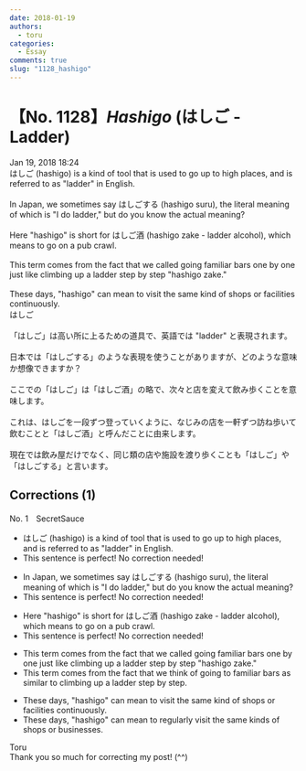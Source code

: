 ```yaml
---
date: 2018-01-19
authors:
  - toru
categories:
  - Essay
comments: true
slug: "1128_hashigo"
---
```


# 【No. 1128】<strong><em>Hashigo</em></strong> (はしご - Ladder)
<div class="date">Jan 19, 2018 18:24</div>
<div id="post"><div id="body_show_ori">
はしご (hashigo) is a kind of tool that is used to go up to high places, and is referred to as "ladder" in English.<br/><br/>In Japan, we sometimes say はしごする (hashigo suru), the literal meaning of which is "I do ladder," but do you know the actual meaning?<br/><br/>Here "hashigo" is short for はしご酒 (hashigo zake - ladder alcohol), which means to go on a pub crawl.<br/><br/>This term comes from the fact that we called going familiar bars one by one just like climbing up a ladder step by step "hashigo zake."<br/><br/>These days, "hashigo" can mean to visit the same kind of shops or facilities continuously.
</div></div>

<!-- more -->

<div id="post_ja"><div id="body_show_mo">
はしご<br/><br/>「はしご」は高い所に上るための道具で、英語では "ladder" と表現されます。<br/><br/>日本では「はしごする」のような表現を使うことがありますが、どのような意味か想像できますか？<br/><br/>ここでの「はしご」は「はしご酒」の略で、次々と店を変えて飲み歩くことを意味します。<br/><br/>これは、はしごを一段ずつ登っていくように、なじみの店を一軒ずつ訪ね歩いて飲むことと「はしご酒」と呼んだことに由来します。<br/><br/>現在では飲み屋だけでなく、同じ類の店や施設を渡り歩くことも「はしご」や「はしごする」と言います。
</div></div>

## Corrections (1)
<div id="block"><div class="first_name"> No. 1　<span class="just_name">SecretSauce</span></div><div id="block2">
<ul class="correction_field">
<li class="incorrect">はしご (hashigo) is a kind of tool that is used to go up to high places, and is referred to as "ladder" in English.</li>
<li class="corrected perfect">This sentence is perfect! No correction needed!</li>
</ul>
<ul class="correction_field">
<li class="incorrect">In Japan, we sometimes say はしごする (hashigo suru), the literal meaning of which is "I do ladder," but do you know the actual meaning?</li>
<li class="corrected perfect">This sentence is perfect! No correction needed!</li>
</ul>
<ul class="correction_field">
<li class="incorrect">Here "hashigo" is short for はしご酒 (hashigo zake - ladder alcohol), which means to go on a pub crawl.</li>
<li class="corrected perfect">This sentence is perfect! No correction needed!</li>
</ul>
<ul class="correction_field">
<li class="incorrect">This term comes from the fact that we called going familiar bars one by one just like climbing up a ladder step by step "hashigo zake."</li>
<li class="corrected correct">
This term comes from the fact that we think of going to familiar bars as similar to climbing up a ladder step by step.
</li>
</ul>
<ul class="correction_field">
<li class="incorrect">These days, "hashigo" can mean to visit the same kind of shops or facilities continuously.</li>
<li class="corrected correct">
These days, "hashigo" can mean to regularly visit the same kinds of shops or businesses.
</li>
</ul>
</div><div class="name"><span class="just_name">Toru</span><br>
Thank you so much for correcting my post! (^^)
</div>
</div>
